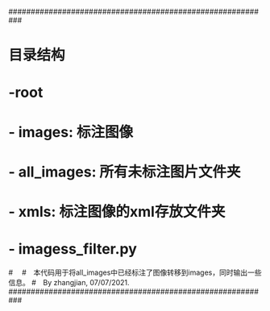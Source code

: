 ###########################################################
# 目录结构
# -root
#  - images: 标注图像
#  - all_images: 所有未标注图片文件夹
#  - xmls: 标注图像的xml存放文件夹
#  - imagess_filter.py
#　
#　本代码用于将all_images中已经标注了图像转移到images，同时输出一些信息。
#　By zhangjian, 07/07/2021.
###########################################################



